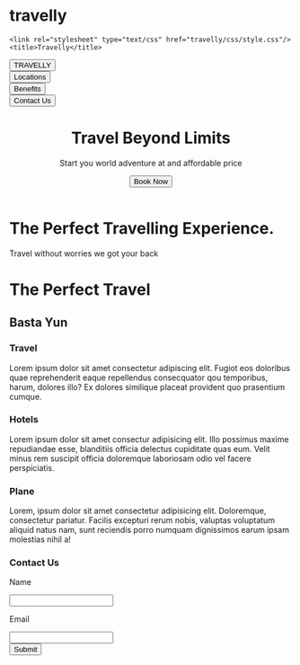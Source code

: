 # travelly

<!DOCTYPE html>
<html>
<head>
    
    <link rel="stylesheet" type="text/css" href="travelly/css/style.css"/>
    <title>Travelly</title>
</head>
<body>
    <div><button class="tablink0" onclick="openPage('home') id="#home">TRAVELLY</button></div>
    <div><button class="tablink1" onclick="openPage('locations')" id="#locations">Locations</button></div>
    <div><button class="tablink2" onclick="openPage('benefits')" id="#benefits">Benefits</button></div>
    <div><button class="tablink3" onclick="openPage('contactUs')" id="#contactUs">Contact Us</button></div>
    </div>
    <header>
    <div class="tab-content1">
        <div id="home">
            <h1> Travel Beyond Limits </h1>
            <p> Start you world adventure at and affordable price </p>
        <div class="button">
            <div class="vertical-center">
            <button>Book Now</button>
        </div>
        </div>
    </div>
    </header>
    <div class="tab-content2">
        <div id="locations">
            <h1> The Perfect Travelling Experience. </h1>
            <p> Travel without worries we got your back</p>
        </div>
    </div>
    <div class="tab-content3">
        <div id="benefits">
            <div><h1>The Perfect Travel</h1>
            <h2>Basta Yun</h2>
        </div>
        <div class="container">
            <div class="box">
                <div class="content">
                <h3>Travel</h3>
                <p>Lorem ipsum dolor sit amet consectetur adipiscing elit. Fugiot eos doloribus quae reprehenderit eaque repellendus consecquator qou temporibus, harum, dolores illo? Ex dolores similique placeat provident quo prasentium cumque.</p></div>
            </div>
            <div class="box">
                <div class="content">
                <h3>Hotels</h3>
                <div class="item2">Lorem ipsum dolor sit amet consectur adipisicing elit. Illo possimus maxime repudiandae esse, blanditiis officia delectus cupiditate quas eum. Velit minus rem suscipit officia doloremque laboriosam odio vel facere perspiciatis.</p></div>
            </div>
            </div>
            <div class="box">
                <div class="content">
                <h3>Plane</h3>
                <div class="item3">Lorem, ipsum dolor sit amet consectetur adipisicing elit. Doloremque, consectetur pariatur. Facilis excepturi rerum nobis, valuptas voluptatum aliquid natus nam, sunt reciendis porro numquam dignissimos earum ipsam molestias nihil a!</p></div>
            </div> 
        </div>
        </div>
        </div>
    <body>
    <div class="tab-content4">
        <div class="form">
            <h3> Contact Us</h3>
            <div class="textbox">
                <p>Name</p>
                <input class="name">
                <p>Email</p>
                <input class="email">
            <div class="btn">
                <a><button>Submit</button></a> 
        </div>
    </div>
    </body>
 </body>
</html>
